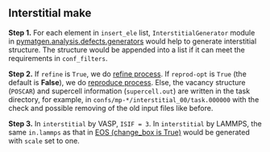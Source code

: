 ## Interstitial make

**Step 1.** For each element in `insert_ele` list, `InterstitialGenerator` module in [pymatgen.analysis.defects.generators](https://pymatgen.org/pymatgen.analysis.defects.generators.html) would help to generate interstitial structure. The structure would be appended into a list if it can meet the requirements in `conf_filters`.

**Step 2.** If `refine` is `True`, we do [refine process](https://github.com/deepmodeling/dpgen/wiki/Refine:-get-started-and-input-examples). If `reprod-opt` is `True` (the default is **False**), we do [reproduce process](https://github.com/deepmodeling/dpgen/wiki/Reproduce:-get-started-and-input-examples). Else, the vacancy structure (`POSCAR`) and supercell information (`supercell.out`) are written in the task directory, for example, in `confs/mp-*/interstitial_00/task.000000` with the check and possible removing of the old input files like before.

**Step 3.** In `interstitial` by VASP, `ISIF = 3`. In `interstitial` by LAMMPS, the same `in.lammps` as that in [EOS (change_box is True)](https://github.com/deepmodeling/dpgen/wiki/EOS:-make) would be generated with `scale` set to one. 
